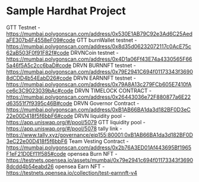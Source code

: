# Sample Hardhat Project

GTT Testnet - https://mumbai.polygonscan.com/address/0x530E1AB79C92e3Ad6C25AedaFE307b4F4558eF09#code
GTT burnWallet testnet - https://mumbai.polygonscan.com/address/0x8d35d06232072117c0AcE75c62aB503F0f91F82f#code
DRVNCoin testnet - https://mumbai.polygonscan.com/address/0x4D1a06Ff43E74a4330565F665a46f5A5c2cc6baD#code
DRVN BURNNFT testnet - https://mumbai.polygonscan.com/address/0x79E2941C694f01173343f36908dCDD4b54EabD26#code 
DRVN EARNNFT testnet - https://mumbai.polygonscan.com/address/0x79A8A13c279FCb605E7410fAce6c3C9023039bAc#code
DRVN TIMELOCK CONTRACT - https://mumbai.polygonscan.com/address/0x26443036e72F880877a6E22d63551f7f9395c46B#code
DRVN Governor Contract - https://mumbai.polygonscan.com/address/0xB1AB66BA1da3d182BF0D3eC22e00D418f5f6bbF6#code
DRVN liquidity pool - https://app.uniswap.org/#/pool/5079
GTT liquidity pool -  https://app.uniswap.org/#/pool/5078
tally link - https://www.tally.xyz/governance/eip155:80001:0xB1AB66BA1da3d182BF0D3eC22e00D418f5f6bbF6
Team Vesting Contract - https://mumbai.polygonscan.com/address/0x2b76A3ED01Af443695Bf1965F1eF21D0Ef11f585#code
opensea Burn NFT - https://testnets.opensea.io/assets/mumbai/0x79e2941c694f01173343f36908dcdd4b54eabd26
opensea Earn NFT - https://testnets.opensea.io/collection/test-earnnft-v4